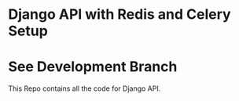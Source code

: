 # Django API with Redis and Celery Setup
# See Development Branch 
This Repo contains all the code for Django API. 
